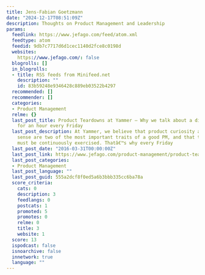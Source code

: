 ```yaml
---
title: Jens-Fabian Goetzmann
date: "2024-12-17T08:51:09Z"
description: Thoughts on Product Management and Leadership
params:
  feedlink: https://www.jefago.com/feed/atom.xml
  feedtype: atom
  feedid: 9db7c7717d6d1cec1140d2fce8c0198d
  websites:
    https://www.jefago.com/: false
  blogrolls: []
  in_blogrolls:
  - title: RSS feeds from Minifeed.net
    description: ""
    id: 83b59248e9346428c889eb03522b4297
  recommended: []
  recommender: []
  categories:
  - Product Management
  relme: {}
  last_post_title: Product Teardowns at Yammer – Why we talk about a different product
    for an hour every Friday
  last_post_description: At Yammer, we believe that product curiosity and product
    sense are two of the most important traits of a good PM, and that these skills
    must be continuously exercised. Thatâ€™s why every Friday
  last_post_date: "2016-03-31T00:00:00Z"
  last_post_link: https://www.jefago.com/product-management/product-teardowns-at-yammer/
  last_post_categories:
  - Product Management
  last_post_language: ""
  last_post_guid: 555a2dcf8f0ed5a6b3bbb335cc6ba78a
  score_criteria:
    cats: 0
    description: 3
    feedlangs: 0
    postcats: 1
    promoted: 5
    promotes: 0
    relme: 0
    title: 3
    website: 1
  score: 13
  ispodcast: false
  isnoarchive: false
  innetwork: true
  language: ""
---
```

